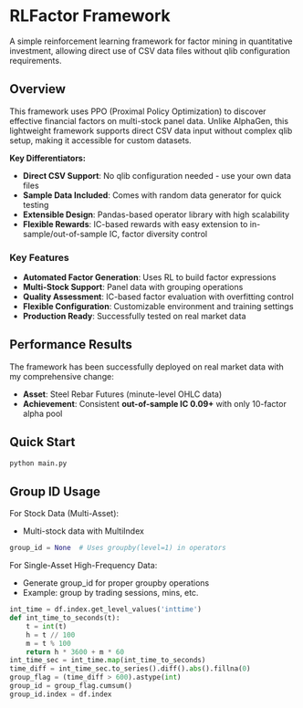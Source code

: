 
# RLFactor Framework

A simple reinforcement learning framework for factor mining in quantitative investment, allowing direct use of CSV data files without qlib configuration requirements.

## Overview

This framework uses PPO (Proximal Policy Optimization) to discover effective financial factors on multi-stock panel data. Unlike AlphaGen, this lightweight framework supports direct CSV data input without complex qlib setup, making it accessible for custom datasets.

**Key Differentiators:**
- **Direct CSV Support**: No qlib configuration needed - use your own data files
- **Sample Data Included**: Comes with random data generator for quick testing
- **Extensible Design**: Pandas-based operator library with high scalability
- **Flexible Rewards**: IC-based rewards with easy extension to in-sample/out-of-sample IC, factor diversity control

### Key Features

- **Automated Factor Generation**: Uses RL to build factor expressions
- **Multi-Stock Support**: Panel data with grouping operations
- **Quality Assessment**: IC-based factor evaluation with overfitting control
- **Flexible Configuration**: Customizable environment and training settings
- **Production Ready**: Successfully tested on real market data

## Performance Results

The framework has been successfully deployed on real market data with my comprehensive change:
- **Asset**: Steel Rebar Futures (minute-level OHLC data)
- **Achievement**: Consistent **out-of-sample IC 0.09+** with only 10-factor alpha pool

## Quick Start

```bash
python main.py
```

## Group ID Usage
For Stock Data (Multi-Asset):
- Multi-stock data with MultiIndex
```python
group_id = None  # Uses groupby(level=1) in operators
```
For Single-Asset High-Frequency Data:
- Generate group_id for proper groupby operations
- Example: group by trading sessions, mins, etc.
```python
int_time = df.index.get_level_values('inttime')
def int_time_to_seconds(t):
    t = int(t)
    h = t // 100
    m = t % 100
    return h * 3600 + m * 60
int_time_sec = int_time.map(int_time_to_seconds)
time_diff = int_time_sec.to_series().diff().abs().fillna(0)
group_flag = (time_diff > 600).astype(int)
group_id = group_flag.cumsum()
group_id.index = df.index

```


